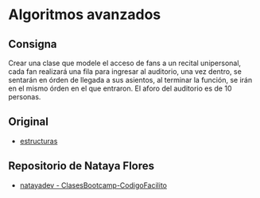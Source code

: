 # Algoritmos avanzados

## Consigna

Crear una clase que modele el acceso de fans a un recital unipersonal, cada fan realizará una fila para
ingresar al auditorio, una vez dentro, se sentarán en órden de llegada a sus asientos, al terminar la
función, se irán en el mismo órden en el que entraron.
El aforo del auditorio es de 10 personas.

## Original

* [estructuras](https://github.com/natayadev/ClasesBootcamp-CodigoFacilito/blob/main/estructuras)

## Repositorio de Nataya Flores

* [natayadev - ClasesBootcamp-CodigoFacilito](https://github.com/natayadev/ClasesBootcamp-CodigoFacilito/)
